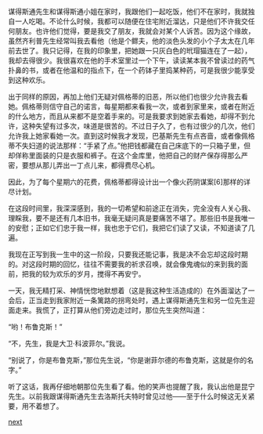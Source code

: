 
谋得斯通先生和谋得斯通小姐在家时，我跟他们一起吃饭，他们不在家时，我就独自一人吃喝。不论什么时候，我都可以随便在住宅附近溜达，只是他们不许我交任何朋友。也许他们觉得，要是我交了朋友，我就会对某个人诉苦。因为这个缘故，虽然齐利普先生经常叫我去看他（他是个鳏夫，他的淡色头发的小个子太太在几年前去世了。我只记得，在我的印象里，把她跟一只灰白色的玳瑁猫连在了一起），我却去得很少。我很喜欢在他的手术室里过一个下午，读读某本我不曾读过的药气扑鼻的书，或者在他温和的指点下，在一个药钵子里捣某种药，可是我很少能享受到这种欢乐。

出于同样的原因，再加上他们无疑对佩格蒂的旧恶，所以他们也很少允许我去看她。佩格蒂则信守自己的诺言，每星期都来看我一次，或者到家里来，或者在附近的什么地方，而且从来都不是空着手来的。可是我要求到她家去看她，却得不到允许，这种失望有过多次，味道是很苦的。不过日子久了，也有过很少的几次，他们允许我上她家看她一次。直到这时候我才发现，巴基斯先生有点吝啬，或者像佩格蒂不失妇道的说法那样：“手紧了点。”他把钱都藏在自己床底下的一只箱子里，但却佯称里面装的只是衣服和裤子。在这个金库里，他把自己的财产保存得那么严密，要想从那儿弄出一丁点儿来，都得费尽心机。

因此，为了每个星期六的花费，佩格蒂都得设计出一个像火药阴谋案[6]那样的详尽计划。

在这段时间里，我深深感到，我的一切希望和前途正在消失，完全没有人关心我、理睬我，要不是还有几本旧书，我毫无疑问真是要痛苦不堪了。那些旧书是我唯一的安慰；正如它们忠于我一样，我也忠于它们，我把它们读了又读，不知道读了几遍。

我现在正写到我一生中的这一阶段，只要我还能记事，我是决不会忘却这段时期的。对这段时期的回忆，往往不需要我的祈求召唤，就会像鬼魂似的来到我的面前，把我的较为欢乐的岁月，搅得不再安宁。

一天，我无精打采、神情恍惚地默想着（这是我这种生活造成的）在外面溜达了一会后，正当走到我家附近一条篱路的拐弯处时，遇上谋得斯通先生和另一位先生迎面走来。我慌了，正打算从他们旁边走过时，那位先生突然叫道：

“哟！布鲁克斯！”

“不，先生，我是大卫·科波菲尔。”我说。

“别说了，你是布鲁克斯，”那位先生说，“你是谢菲尔德的布鲁克斯，这就是你的名字。”

听了这话，我再仔细地朝那位先生看了看。他的笑声也提醒了我，我认出他是昆宁先生。以前我跟谋得斯通先生去洛斯托夫特时曾见过他——至于什么时候这无关紧要，用不着想了。

[next](page148)